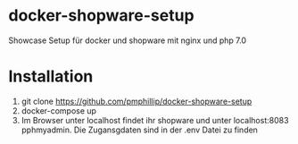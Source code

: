 # docker-shopware-setup

Showcase Setup für docker und shopware mit nginx und php 7.0

# Installation

1. git clone https://github.com/pmphillip/docker-shopware-setup
2. docker-compose up
3. Im Browser unter localhost findet ihr shopware und unter localhost:8083 pphmyadmin. Die Zugansgdaten sind in der .env Datei zu finden
